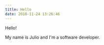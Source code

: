 ```yaml
---
title: Hello
date: 2018-11-24 13:26:46
---
```


Hello!

My name is Julio and I'm a software developer.
